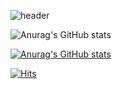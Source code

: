<!-- 헤더 -->
![header](https://capsule-render.vercel.app/api?type=soft&color=F8E2CF&height=150&section=header&text=midanto's%20Github&fontSize=90)

<!-- 스테이터스 -->
![Anurag's GitHub stats](https://github-readme-stats.vercel.app/api?username=midanto28&show_icons=true&theme=radical)

[![Anurag's GitHub stats](https://github-readme-stats.vercel.app/api?username=midanto28)](https://github.com/anuraghazra/github-readme-stats)

<!-- 방문자 -->
[![Hits](https://hits.seeyoufarm.com/api/count/incr/badge.svg?url=https%3A%2F%2Fgithub.com%2Fmidanto28&count_bg=%23AEAEAE&title_bg=%23FE8787&icon=&icon_color=%23F7FF00&title=hits&edge_flat=true)](https://hits.seeyoufarm.com)

